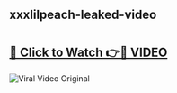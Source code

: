 ## xxxlilpeach-leaked-video 

# <h2><a href="http://freeplayer.one?title=xxxlilpeach-leaked-video&ref=21J">🔗 Click to Watch 👉🔴 VIDEO</a></h2>

<a href="http://freeplayer.one?title=xxxlilpeach-leaked-video&ref=21J" rel="nofollow" data-target="animated-image.originalLink"><img src="https://i.ibb.co.com/xMMVF88/686577567.gif" alt="Viral Video Original" style="max-width: 100%; display: inline-block;" data-target="animated-image.originalImage"></a>

